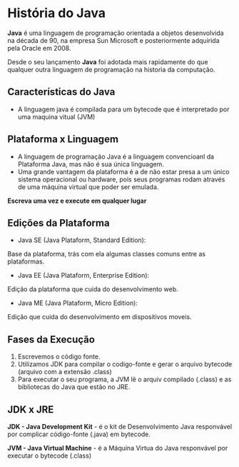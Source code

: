 # História do Java

**Java** é uma linguagem de programação orientada a objetos desenvolvida na década de 90, na empresa Sun Microsoft e posteriormente adquirida pela Oracle em 2008. 

Desde o seu lançamento **Java** foi adotada mais rapidamente do que qualquer outra linguagem de programação na historia da computação. 

## Características do Java 

 - A linguagem java é compilada para um bytecode que é interpretado por uma maquina vitual (JVM)
 
 ## Plataforma x Linguagem 

  - A linguagem de programação Java é a linguagem convencioanl da Plataforma Java, mas não é sua única linguagem. 
  - Uma grande vantagem da plataforma é a de não estar presa a um único sistema operacional ou hardware, pois seus programas rodam através de uma máquina virtual que poder ser emulada.

  **Escreva uma vez e execute em qualquer lugar**

## Edições da Plataforma 

 - Java SE (Java Plataform, Standard Edition):

 Base da plataforma, trás com ela algumas classes comuns entre as plataformas. 

 - Java EE (Java Plataform, Enterprise Edition):

 Edição da plataforma que cuida do desenvolvimento web. 

 - Java ME (Java Plataform, Micro Edition):

 Edição que cuida do desenvolvimento em dispositivos moveis. 

 ## Fases da Execução 

 1. Escrevemos o código fonte. 
 2. Utilizamos JDK para compilar o codigo-fonte e gerar o arquivo bytecode (arquivo com a extensão .class)
 3. Para executar o seu programa, a JVM lê o arquiv compilado (.class) e as bibliotecas do Java que estão no JRE. 

 ## JDK x JRE

 **JDK - Java Development Kit** - é o kit de Desenvolvimento Java responvável por complicar código-fonte (.java) em bytecode.

 **JVM - Java Virtual Machine** - é a Máquina Virtua do Java responvável por executar o bytecode (.class) 